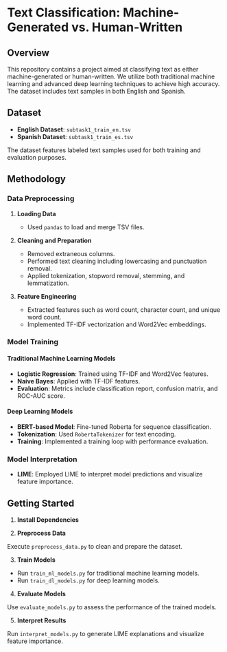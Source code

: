 # Text Classification: Machine-Generated vs. Human-Written

## Overview

This repository contains a project aimed at classifying text as either machine-generated or human-written. We utilize both traditional machine learning and advanced deep learning techniques to achieve high accuracy. The dataset includes text samples in both English and Spanish.

## Dataset

- **English Dataset**: `subtask1_train_en.tsv`
- **Spanish Dataset**: `subtask1_train_es.tsv`

The dataset features labeled text samples used for both training and evaluation purposes.

## Methodology

### Data Preprocessing

1. **Loading Data**
   - Used `pandas` to load and merge TSV files.

2. **Cleaning and Preparation**
   - Removed extraneous columns.
   - Performed text cleaning including lowercasing and punctuation removal.
   - Applied tokenization, stopword removal, stemming, and lemmatization.

3. **Feature Engineering**
   - Extracted features such as word count, character count, and unique word count.
   - Implemented TF-IDF vectorization and Word2Vec embeddings.

### Model Training

#### Traditional Machine Learning Models

- **Logistic Regression**: Trained using TF-IDF and Word2Vec features.
- **Naive Bayes**: Applied with TF-IDF features.
- **Evaluation**: Metrics include classification report, confusion matrix, and ROC-AUC score.

#### Deep Learning Models

- **BERT-based Model**: Fine-tuned Roberta for sequence classification.
- **Tokenization**: Used `RobertaTokenizer` for text encoding.
- **Training**: Implemented a training loop with performance evaluation.

### Model Interpretation

- **LIME**: Employed LIME to interpret model predictions and visualize feature importance.

## Getting Started

1. **Install Dependencies**

2. **Preprocess Data**

Execute `preprocess_data.py` to clean and prepare the dataset.

3. **Train Models**

- Run `train_ml_models.py` for traditional machine learning models.
- Run `train_dl_models.py` for deep learning models.

4.  **Evaluate Models**

Use `evaluate_models.py` to assess the performance of the trained models.


5.  **Interpret Results**

Run `interpret_models.py` to generate LIME explanations and visualize feature importance.



